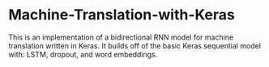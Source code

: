 # Machine-Translation-with-Keras
This is an implementation of a bidirectional RNN model for machine translation written in Keras. It builds off of the basic Keras sequential model with: LSTM, dropout, and word embeddings.
